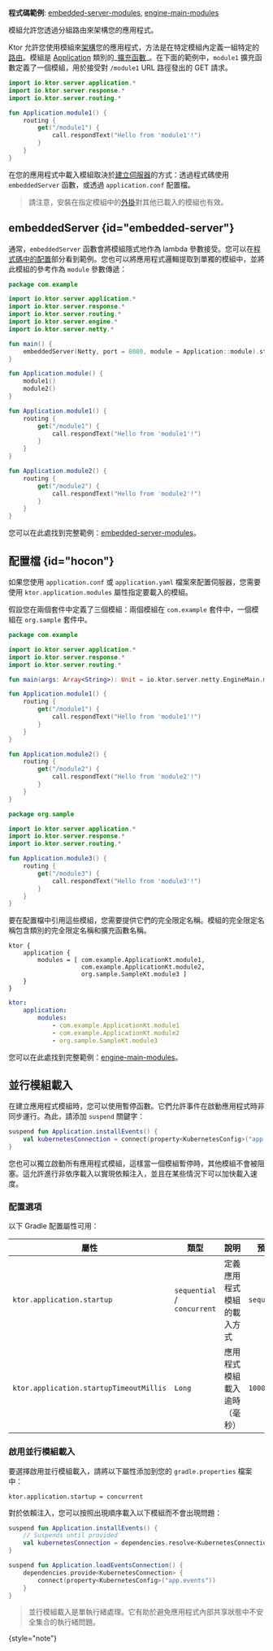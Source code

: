 [//]: # (title: 模組)

<tldr>
<p>
<b>程式碼範例</b>: 
<a href="https://github.com/ktorio/ktor-documentation/tree/%ktor_version%/codeSnippets/snippets/embedded-server-modules">embedded-server-modules</a>, 
<a href="https://github.com/ktorio/ktor-documentation/tree/%ktor_version%/codeSnippets/snippets/engine-main-modules">engine-main-modules</a>
</p>
</tldr>

<link-summary>模組允許您透過分組路由來架構您的應用程式。</link-summary>

Ktor 允許您使用模組來[架構](server-application-structure.md)您的應用程式，方法是在特定模組內定義一組特定的[路由](server-routing.md)。模組是 [Application](https://api.ktor.io/ktor-server/ktor-server-core/io.ktor.server.application/-application/index.html) 類別的_[擴充函數](https://kotlinlang.org/docs/extensions.html)_。在下面的範例中，`module1` 擴充函數定義了一個模組，用於接受對 `/module1` URL 路徑發出的 GET 請求。

```kotlin
import io.ktor.server.application.*
import io.ktor.server.response.*
import io.ktor.server.routing.*

fun Application.module1() {
    routing {
        get("/module1") {
            call.respondText("Hello from 'module1'!")
        }
    }
}
```

在您的應用程式中載入模組取決於[建立伺服器](server-create-and-configure.topic)的方式：透過程式碼使用 `embeddedServer` 函數，或透過 `application.conf` 配置檔。

> 請注意，安裝在指定模組中的[外掛](server-plugins.md#install)對其他已載入的模組也有效。

## embeddedServer {id="embedded-server"}

通常，`embeddedServer` 函數會將模組隱式地作為 lambda 參數接受。您可以在[程式碼中的配置](server-create-and-configure.topic#embedded-server)部分看到範例。您也可以將應用程式邏輯提取到單獨的模組中，並將此模組的參考作為 `module` 參數傳遞：

```kotlin
package com.example

import io.ktor.server.application.*
import io.ktor.server.response.*
import io.ktor.server.routing.*
import io.ktor.server.engine.*
import io.ktor.server.netty.*

fun main() {
    embeddedServer(Netty, port = 8080, module = Application::module).start(wait = true)
}

fun Application.module() {
    module1()
    module2()
}

fun Application.module1() {
    routing {
        get("/module1") {
            call.respondText("Hello from 'module1'!")
        }
    }
}

fun Application.module2() {
    routing {
        get("/module2") {
            call.respondText("Hello from 'module2'!")
        }
    }
}

```

您可以在此處找到完整範例：[embedded-server-modules](https://github.com/ktorio/ktor-documentation/tree/%ktor_version%/codeSnippets/snippets/embedded-server-modules)。

## 配置檔 {id="hocon"}

如果您使用 `application.conf` 或 `application.yaml` 檔案來配置伺服器，您需要使用 `ktor.application.modules` 屬性指定要載入的模組。

假設您在兩個套件中定義了三個模組：兩個模組在 `com.example` 套件中，一個模組在 `org.sample` 套件中。

<Tabs>
<TabItem title="Application.kt">

```kotlin
package com.example

import io.ktor.server.application.*
import io.ktor.server.response.*
import io.ktor.server.routing.*

fun main(args: Array<String>): Unit = io.ktor.server.netty.EngineMain.main(args)

fun Application.module1() {
    routing {
        get("/module1") {
            call.respondText("Hello from 'module1'!")
        }
    }
}

fun Application.module2() {
    routing {
        get("/module2") {
            call.respondText("Hello from 'module2'!")
        }
    }
}

```

</TabItem>
<TabItem title="Sample.kt">

```kotlin
package org.sample

import io.ktor.server.application.*
import io.ktor.server.response.*
import io.ktor.server.routing.*

fun Application.module3() {
    routing {
        get("/module3") {
            call.respondText("Hello from 'module3'!")
        }
    }
}

```

</TabItem>
</Tabs>

要在配置檔中引用這些模組，您需要提供它們的完全限定名稱。模組的完全限定名稱包含類別的完全限定名稱和擴充函數名稱。

<Tabs group="config">
<TabItem title="application.conf" group-key="hocon">

```shell
ktor {
    application {
        modules = [ com.example.ApplicationKt.module1,
                    com.example.ApplicationKt.module2,
                    org.sample.SampleKt.module3 ]
    }
}
```

</TabItem>
<TabItem title="application.yaml" group-key="yaml">

```yaml
ktor:
    application:
        modules:
            - com.example.ApplicationKt.module1
            - com.example.ApplicationKt.module2
            - org.sample.SampleKt.module3
```

</TabItem>
</Tabs>

您可以在此處找到完整範例：[engine-main-modules](https://github.com/ktorio/ktor-documentation/tree/%ktor_version%/codeSnippets/snippets/engine-main-modules)。

## 並行模組載入

在建立應用程式模組時，您可以使用暫停函數。它們允許事件在啟動應用程式時非同步運行。為此，請添加 `suspend` 關鍵字：

```kotlin
suspend fun Application.installEvents() {
    val kubernetesConnection = connect(property<KubernetesConfig>("app.events"))
}
```

您也可以獨立啟動所有應用程式模組，這樣當一個模組暫停時，其他模組不會被阻塞。這允許進行非依序載入以實現依賴注入，並且在某些情況下可以加快載入速度。

### 配置選項

以下 Gradle 配置屬性可用：

| 屬性                                | 類型                        | 說明                                              | 預設值      |
|-----------------------------------------|-----------------------------|----------------------------------------------------------|--------------|
| `ktor.application.startup`              | `sequential` / `concurrent` | 定義應用程式模組的載入方式               | `sequential` |
| `ktor.application.startupTimeoutMillis` | `Long`                      | 應用程式模組載入逾時（毫秒） | `100000`     |

### 啟用並行模組載入

要選擇啟用並行模組載入，請將以下屬性添加到您的 `gradle.properties` 檔案中：

```none
ktor.application.startup = concurrent
```

對於依賴注入，您可以按照出現順序載入以下模組而不會出現問題：

```kotlin
suspend fun Application.installEvents() {
    // Suspends until provided
    val kubernetesConnection = dependencies.resolve<KubernetesConnection>()
}

suspend fun Application.loadEventsConnection() {
    dependencies.provide<KubernetesConnection> {
        connect(property<KubernetesConfig>("app.events"))
    }
}
```

> 並行模組載入是單執行緒處理。它有助於避免應用程式內部共享狀態中不安全集合的執行緒問題。
>
{style="note"}